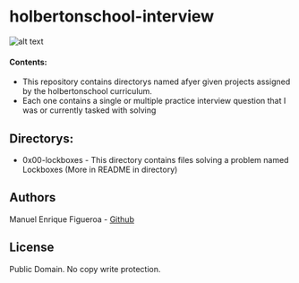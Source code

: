 # holbertonschool-interview
![alt text](https://external-content.duckduckgo.com/iu/?u=https%3A%2F%2Fwww.holbertonschool.com%2Fholberton-logo-simple.png&f=1&nofb=1)

#### Contents:
* This repository contains directorys named afyer given projects assigned by the holbertonschool curriculum.
* Each one contains a single or multiple practice interview question that I was or currently tasked with solving

## Directorys:
* 0x00-lockboxes - This directory contains files solving a problem named Lockboxes (More in README in directory)

## Authors
Manuel Enrique Figueroa - [Github](https://github.com/FicusCarica308)

## License
Public Domain. No copy write protection.
